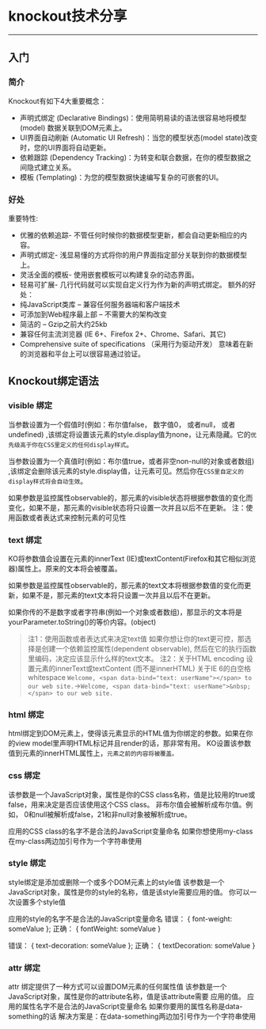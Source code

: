 # knockout技术分享

-------------------


## 入门

### 简介
Knockout有如下4大重要概念：
- 声明式绑定 (Declarative Bindings)：使用简明易读的语法很容易地将模型(model) 数据关联到DOM元素上。
- UI界面自动刷新 (Automatic UI Refresh)：当您的模型状态(model state)改变时，您的UI界面将自动更新。
- 依赖跟踪 (Dependency Tracking)：为转变和联合数据，在你的模型数据之间隐式建立关系。
- 模板 (Templating)：为您的模型数据快速编写复杂的可嵌套的UI。

### 好处

重要特性:
- 优雅的依赖追踪- 不管任何时候你的数据模型更新，都会自动更新相应的内容。
- 声明式绑定- 浅显易懂的方式将你的用户界面指定部分关联到你的数据模型上。
- 灵活全面的模板- 使用嵌套模板可以构建复杂的动态界面。
- 轻易可扩展- 几行代码就可以实现自定义行为作为新的声明式绑定。
额外的好处：
- 纯JavaScript类库 – 兼容任何服务器端和客户端技术
- 可添加到Web程序最上部 – 不需要大的架构改变
- 简洁的 – Gzip之前大约25kb
- 兼容任何主流浏览器 (IE 6+、Firefox 2+、Chrome、Safari、其它)
- Comprehensive suite of specifications （采用行为驱动开发） 意味着在新的浏览器和平台上可以很容易通过验证。


## Knockout绑定语法
### visible 绑定
当参数设置为一个假值时(例如：布尔值false， 数字值0， 或者null， 或者undefined) ,该绑定将设置该元素的style.display值为none，让元素隐藏。它的`优先级高于你在CSS里定义的任何display样式`。

当参数设置为一个真值时(例如：布尔值true，或者非空non-null的对象或者数组) ,该绑定会删除该元素的style.display值，让元素可见。然后你在`CSS里自定义的display样式将会自动生效`。

如果参数是监控属性observable的，那元素的visible状态将根据参数值的变化而变化，如果不是，那元素的visible状态将只设置一次并且以后不在更新。
注：使用函数或者表达式来控制元素的可见性

### text 绑定
KO将参数值会设置在元素的innerText (IE)或textContent(Firefox和其它相似浏览器)属性上。原来的文本将会被覆盖。

如果参数是监控属性observable的，那元素的text文本将根据参数值的变化而更新，如果不是，那元素的text文本将只设置一次并且以后不在更新。

如果你传的不是数字或者字符串(例如一个对象或者数组)，那显示的文本将是yourParameter.toString()的等价内容。(object)
>注1：使用函数或者表达式来决定text值
>如果你想让你的text更可控，那选择是创建一个依赖监控属性(dependent observable),
>然后在它的执行函数里编码，决定应该显示什么样的text文本。
>注2：关于HTML encoding
>设置元素的innerText或textContent (而不是innerHTML)
>关于IE 6的白空格whitespace
>`Welcome, <span data-bind="text: userName"></span> to our web site.`->`Welcome, <span data-bind="text: userName">&nbsp;</span> to our web site.`

### html 绑定
html绑定到DOM元素上，使得该元素显示的HTML值为你绑定的参数。如果在你的view model里声明HTML标记并且render的话，那非常有用。
KO设置该参数值到元素的innerHTML属性上，`元素之前的内容将被覆盖。`

### css 绑定
该参数是一个JavaScript对象，属性是你的CSS class名称，值是比较用的true或false，用来决定是否应该使用这个CSS class。
非布尔值会被解析成布尔值。例如， 0和null被解析成false，21和非null对象被解析成true。

应用的CSS class的名字不是合法的JavaScript变量命名 如果你想使用my-class 在my-class两边加引号作为一个字符串使用

### style 绑定
style绑定是添加或删除一个或多个DOM元素上的style值
该参数是一个JavaScript对象，属性是你的style的名称，值是该style需要应用的值。
你可以一次设置多个style值

应用的style的名字不是合法的JavaScript变量命名
错误： { font-weight: someValue }; 正确： { fontWeight: someValue }

错误： { text-decoration: someValue }; 正确： { textDecoration: someValue }

### attr 绑定
attr 绑定提供了一种方式可以设置DOM元素的任何属性值
该参数是一个JavaScript对象，属性是你的attribute名称，值是该attribute需要 应用的值。
应用的属性名字不是合法的JavaScript变量命名 如果你要用的属性名称是data-something的话 解决方案是：在data-something两边加引号作为一个字符串使用